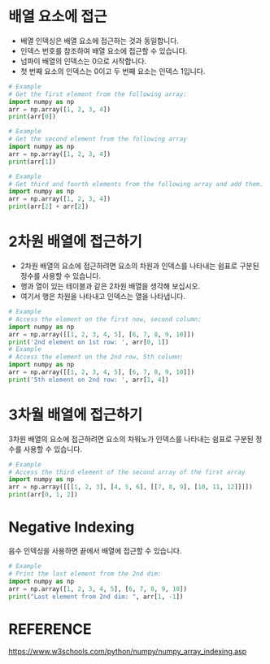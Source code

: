 # 배열 요소에 접근

- 배열 인덱싱은 배열 요소에 접근하는 것과 동일합니다.
- 인덱스 번호를 참조하여 배열 요소에 접근할 수 있습니다.
- 넘파이 배열의 인덱스는 0으로 시작합니다.
- 첫 번째 요소의 인덱스는 0이고 두 번째 요소는 인덱스 1입니다.

```python
# Example
# Get the first element from the following array:
import numpy as np
arr = np.array([1, 2, 3, 4])
print(arr[0])

# Example
# Get the second element from the following array
import numpy as np
arr = np.array([1, 2, 3, 4])
print(arr[1])

# Example
# Get third and fourth elements from the following array and add them.
import numpy as np
arr = np.array([1, 2, 3, 4])
print(arr[2] + arr[2])
```

# 2차원 배열에 접근하기

- 2차원 배열의 요소에 접근하려면 요소의 차원과 인덱스를 나타내는 쉼표로 구분된 정수를 사용할 수 있습니다.
- 행과 열이 있는 테이블과 같은 2차원 배열을 생각해 보십시오.
- 여기서 행은 차원을 나타내고 인덱스는 열을 나타냅니다.

```python
# Example
# Access the element on the first now, second column:
import numpy as np
arr = np.array([[1, 2, 3, 4, 5], [6, 7, 8, 9, 10]])
print('2nd element on 1st row: ', arr[0, 1])
# Example
# Access the element on the 2nd row, 5th column:
import numpy as np
arr = np.array([[1, 2, 3, 4, 5], [6, 7, 8, 9, 10]])
print('5th element on 2nd row: ', arr[1, 4])
```

# 3차월 배열에 접근하기

3차원 배열의 요소에 접근하려면 요소의 차워노가 인덱스를 나타내는 쉼표로 구분된 정수를 사용할 수 있습니다.

```python
# Example
# Access the third element of the second array of the first array
import numpy as np
arr = np.array([[[1, 2, 3], [4, 5, 6], [[7, 8, 9], [10, 11, 12]]]])
print(arr[0, 1, 2])
```

# Negative Indexing

음수 인덱싱을 사용하면 끝에서 배열에 접근할 수 있습니다.

``` python
# Example
# Print the last element from the 2nd dim:
import numpy as np
arr = np.array([1, 2, 3, 4, 5], [6, 7, 8, 9, 10])
print("Last element from 2nd dim: ", arr[1, -1])
```

# REFERENCE
https://www.w3schools.com/python/numpy/numpy_array_indexing.asp